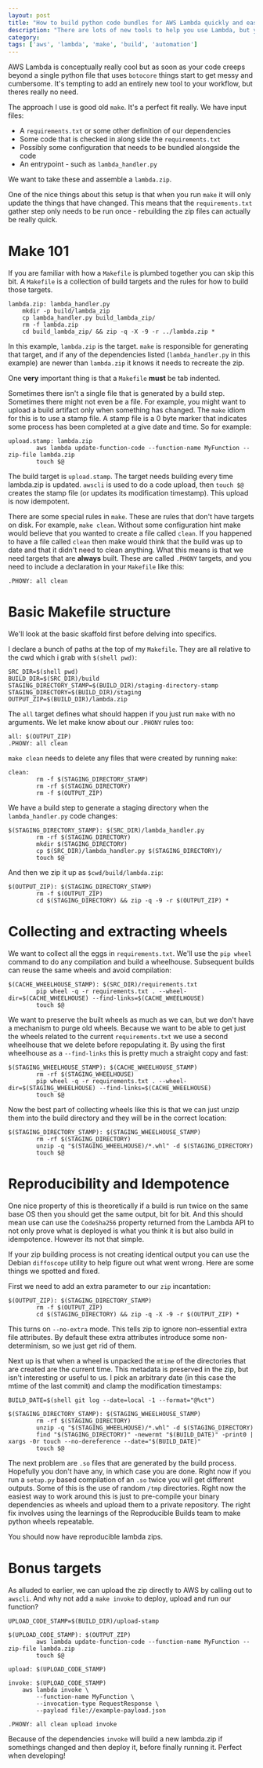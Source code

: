 ```yaml
---
layout: post
title: "How to build python code bundles for AWS Lambda quickly and easily"
description: "There are lots of new tools to help you use Lambda, but you probably don't need them"
category:
tags: ['aws', 'lambda', 'make', 'build', 'automation']
---
```

AWS Lambda is conceptually really cool but as soon as your code creeps beyond a single python file that uses `botocore` things start to get messy and cumbersome. It's tempting to add an entirely new tool to your workflow, but theres really no need.

The approach I use is good old `make`. It's a perfect fit really. We have input files:

 * A `requirements.txt` or some other definition of our dependencies
 * Some code that is checked in along side the `requirements.txt`
 * Possibly some configuration that needs to be bundled alongside the code
 * An entrypoint - such as `lambda_handler.py`

We want to take these and assemble a `lambda.zip`.

One of the nice things about this setup is that when you run `make` it will only update the things that have changed. This means that the `requirements.txt` gather step only needs to be run once - rebuilding the zip files can actually be really quick.

# Make 101

If you are familiar with how a `Makefile` is plumbed together you can skip this bit. A `Makefile` is a collection of build targets and the rules for how to build those targets.

```make
lambda.zip: lambda_handler.py
	mkdir -p build/lambda_zip
	cp lambda_handler.py build_lambda_zip/
	rm -f lambda.zip
	cd build_lambda_zip/ && zip -q -X -9 -r ../lambda.zip *
```

In this example, `lambda.zip` is the target. `make` is responsible for generating that target, and if any of the dependencies listed (`lambda_handler.py` in this example) are newer than `lambda.zip` it knows it needs to recreate the zip.

One **very** important thing is that a `Makefile` **must** be tab indented.

Sometimes there isn't a single file that is generated by a build step. Sometimes there might not even be a file. For example, you might want to upload a build artifact only when something has changed. The `make` idiom for this is to use a stamp file. A stamp file is a 0 byte marker that indicates some process has been completed at a give date and time. So for example:

    upload.stamp: lambda.zip
            aws lambda update-function-code --function-name MyFunction --zip-file lambda.zip
            touch $@

The build target is `upload.stamp`. The target needs building every time lambda.zip is updated. `awscli` is used to do a code upload, then `touch $@` creates the stamp file (or updates its modification timestamp). This upload is now idempotent.

There are some special rules in `make`. These are rules that don't have targets on disk. For example, `make clean`. Without some configuration hint make would believe that you wanted to create a file called `clean`. If you happened to have a file called `clean` then make would think that the build was up to date and that it didn't need to clean anything. What this means is that we need targets that are **always** built. These are called `.PHONY` targets, and you need to include a declaration in your `Makefile` like this:

    .PHONY: all clean


# Basic Makefile structure

We'll look at the basic skaffold first before delving into specifics.

I declare a bunch of paths at the top of my `Makefile`. They are all relative to the cwd which i grab with `$(shell pwd)`:

    SRC_DIR=$(shell pwd)
    BUILD_DIR=$(SRC_DIR)/build
    STAGING_DIRECTORY_STAMP=$(BUILD_DIR)/staging-directory-stamp
    STAGING_DIRECTORY=$(BUILD_DIR)/staging
    OUTPUT_ZIP=$(BUILD_DIR)/lambda.zip

The `all` target defines what should happen if you just run `make` with no arguments. We let make know about our `.PHONY` rules too:

    all: $(OUTPUT_ZIP)
    .PHONY: all clean

`make clean` needs to delete any files that were created by running `make`:

    clean:
            rm -f $(STAGING_DIRECTORY_STAMP)
            rm -rf $(STAGING_DIRECTORY)
            rm -f $(OUTPUT_ZIP)

We have a build step to generate a staging directory when the `lambda_handler.py` code changes:

    $(STAGING_DIRECTORY_STAMP): $(SRC_DIR)/lambda_handler.py
            rm -rf $(STAGING_DIRECTORY)
            mkdir $(STAGING_DIRECTORY)
            cp $(SRC_DIR)/lambda_handler.py $(STAGING_DIRECTORY)/
            touch $@

And then we zip it up as `$cwd/build/lambda.zip`:

    $(OUTPUT_ZIP): $(STAGING_DIRECTORY_STAMP)
            rm -f $(OUTPUT_ZIP)
            cd $(STAGING_DIRECTORY) && zip -q -9 -r $(OUTPUT_ZIP) *


# Collecting and extracting wheels

We want to collect all the eggs in `requirements.txt`. We'll use the `pip wheel` command to do any compilation and build a wheelhouse. Subsequent builds can reuse the same wheels and avoid compilation:

    $(CACHE_WHEELHOUSE_STAMP): $(SRC_DIR)/requirements.txt
            pip wheel -q -r requirements.txt . --wheel-dir=$(CACHE_WHEELHOUSE) --find-links=$(CACHE_WHEELHOUSE)
            touch $@

We want to preserve the built wheels as much as we can, but we don't have a mechanism to purge old wheels. Because we want to be able to get just the wheels related to the current `requirements.txt` we use a second wheelhouse that we delete before repopulating it. By using the first wheelhouse as a `--find-links` this is pretty much a straight copy and fast:

    $(STAGING_WHEELHOUSE_STAMP): $(CACHE_WHEELHOUSE_STAMP)
            rm -rf $(STAGING_WHEELHOUSE)
            pip wheel -q -r requirements.txt . --wheel-dir=$(STAGING_WHEELHOUSE) --find-links=$(CACHE_WHEELHOUSE)
            touch $@

Now the best part of collecting wheels like this is that we can just unzip them into the build directory and they will be in the correct location:

    $(STAGING_DIRECTORY_STAMP): $(STAGING_WHEELHOUSE_STAMP)
            rm -rf $(STAGING_DIRECTORY)
            unzip -q "$(STAGING_WHEELHOUSE)/*.whl" -d $(STAGING_DIRECTORY)
            touch $@



# Reproducibility and Idempotence

One nice property of this is theoretically if a build is run twice on the same base OS then you should get the same output, bit for bit. And this should mean use can use the `CodeSha256` property returned from the Lambda API to not only prove what is deployed is what you think it is but also build in idempotence. However its not that simple.

If your zip building process is not creating identical output you can use the Debian `diffoscope` utility to help figure out what went wrong. Here are some things we spotted and fixed.

First we need to add an extra parameter to our `zip` incantation:

    $(OUTPUT_ZIP): $(STAGING_DIRECTORY_STAMP)
            rm -f $(OUTPUT_ZIP)
            cd $(STAGING_DIRECTORY) && zip -q -X -9 -r $(OUTPUT_ZIP) *

This turns on `--no-extra` mode. This tells zip to ignore non-essential extra file attributes. By default these extra attributes introduce some non-determinism, so we just get rid of them.

Next up is that when a wheel is unpacked the `mtime` of the directories that are created are the current time. This metadata is preserved in the zip, but isn't interesting or useful to us. I pick an arbitrary date (in this case the mtime of the last commit) and clamp the modification timestamps:

    BUILD_DATE=$(shell git log --date=local -1 --format="@%ct")

    $(STAGING_DIRECTORY_STAMP): $(STAGING_WHEELHOUSE_STAMP)
            rm -rf $(STAGING_DIRECTORY)
            unzip -q "$(STAGING_WHEELHOUSE)/*.whl" -d $(STAGING_DIRECTORY)
            find "$(STAGING_DIRECTORY)" -newermt "$(BUILD_DATE)" -print0 | xargs -0r touch --no-dereference --date="$(BUILD_DATE)"
            touch $@

The next problem are `.so` files that are generated by the build process. Hopefully you don't have any, in which case you are done. Right now if you run a `setup.py` based compilation of an `.so` twice you will get different outputs. Some of this is the use of random `/tmp` directories. Right now the easiest way to work around this is just to pre-compile your binary dependencies as wheels and upload them to a private repository. The right fix involves using the learnings of the Reproducible Builds team to make python wheels repeatable.

You should now have reproducible lambda zips.

# Bonus targets

As alluded to earlier, we can upload the zip directly to AWS by calling out to `awscli`. And why not add a `make invoke` to deploy, upload and run our function?

    UPLOAD_CODE_STAMP=$(BUILD_DIR)/upload-stamp

    $(UPLOAD_CODE_STAMP): $(OUTPUT_ZIP)
            aws lambda update-function-code --function-name MyFunction --zip-file lambda.zip
            touch $@

    upload: $(UPLOAD_CODE_STAMP)

    invoke: $(UPLOAD_CODE_STAMP)
        aws lambda invoke \
            --function-name MyFunction \
            --invocation-type RequestResponse \
            --payload file://example-payload.json

    .PHONY: all clean upload invoke

Because of the dependencies `invoke` will build a new lambda.zip if somethings changed and then deploy it, before finally running it. Perfect when developing!
